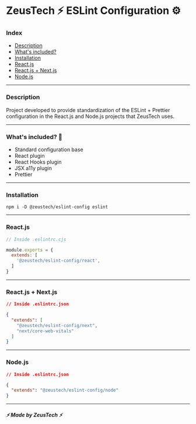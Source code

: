 # ZeusTech ⚡ ESLint Configuration ⚙️

### Index
<ul>
  <a href="#description"><li>Description</li></a>
  <a href="#whats-included?"><li>What's included?</li></a>
  <a href="#installation"><li>Installation</li></a>
  <a href="#react.js"><li>React.js</li></a>
  <a href="#react.js-+-next.js"><li>React.js + Next.js</li></a>
  <a href="#node.js"><li>Node.js</li></a>
</ul>

---

### Description

Project developed to provide standardization of the ESLint + Prettier configuration in the React.js and Node.js projects that ZeusTech uses.

---

### What's included? 🤔

- Standard configuration base
- React plugin
- React Hooks plugin
- JSX a11y plugin
- Prettier

---

### Installation

```npm i -D @zeustech/eslint-config eslint```

---

### React.js

```cjs
// Inside .eslintrc.cjs

module.exports = {
  extends: [
    '@zeustech/eslint-config/react',
  ]
}
```

---

### React.js + Next.js

```json
// Inside .eslintrc.json

{
  "extends": [
    "@zeustech/eslint-config/next", 
    "next/core-web-vitals"
  ]
}
```

---

### Node.js

```json
// Inside .eslintrc.json

{
  "extends": "@zeustech/eslint-config/node"
}
```

---

##### ⚡ Made by ZeusTech ⚡ 